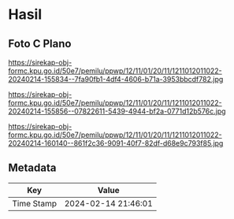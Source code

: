 # Hasil

## Foto C Plano

https://sirekap-obj-formc.kpu.go.id/50e7/pemilu/ppwp/12/11/01/20/11/1211012011022-20240214-155834--7fa90fb1-4df4-4606-b71a-3953bbcdf782.jpg

https://sirekap-obj-formc.kpu.go.id/50e7/pemilu/ppwp/12/11/01/20/11/1211012011022-20240214-155856--07822611-5439-4944-bf2a-0771d12b576c.jpg

https://sirekap-obj-formc.kpu.go.id/50e7/pemilu/ppwp/12/11/01/20/11/1211012011022-20240214-160140--861f2c36-9091-40f7-82df-d68e9c793f85.jpg


## Metadata

| Key        | Value               |
| ---------- | ------------------- |
| Time Stamp | 2024-02-14 21:46:01 |




